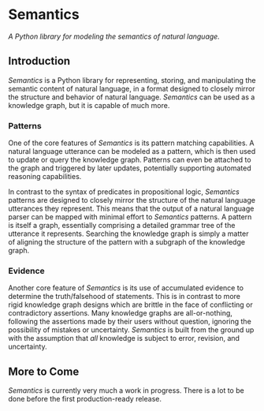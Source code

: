 # Semantics

*A Python library for modeling the semantics of natural language.*

## Introduction

*Semantics* is a Python library for representing, storing, and manipulating the 
semantic content of natural language, in a format designed to closely mirror
the structure and behavior of natural language. *Semantics* can be used as a 
knowledge graph, but it is capable of much more. 

### Patterns

One of the core features of *Semantics* is its pattern matching capabilities. A
natural language utterance can be modeled as a pattern, which is then used to
update or query the knowledge graph. Patterns can even be attached to the graph
and triggered by later updates, potentially supporting automated reasoning
capabilities.

In contrast to the syntax of predicates in propositional logic, *Semantics* patterns 
are designed to closely mirror the structure of the natural language utterances they 
represent. This means that the output of a natural language parser can be mapped with 
minimal effort to *Semantics* patterns. A pattern is itself a graph, essentially
comprising a detailed grammar tree of the utterance it represents. Searching the
knowledge graph is simply a matter of aligning the structure of the pattern with
a subgraph of the knowledge graph.

### Evidence

Another core feature of *Semantics* is its use of accumulated evidence to determine
the truth/falsehood of statements. This is in contrast to more rigid knowledge graph
designs which are brittle in the face of conflicting or contradictory assertions. Many
knowledge graphs are all-or-nothing, following the assertions made by their users 
without question, ignoring the possibility of mistakes or uncertainty. *Semantics* is
built from the ground up with the assumption that *all* knowledge is subject to error,
revision, and uncertainty. 

## More to Come

*Semantics* is currently very much a work in progress. There is a lot to be done
before the first production-ready release.

[comment]: <> (TODO: Uncomment this when it's time:
If you'd like to get involved in the project, please reach out. I'm looking to put 
together a team of people with a passion for natural language understanding and a 
shared vision for how to go about it. This repo is new, but I've been working on 
this project since around 2006. Previous proof of concept implementations have 
convinced me that I'm on the right track for true NLU. I hope to find others who
feel the same.)

